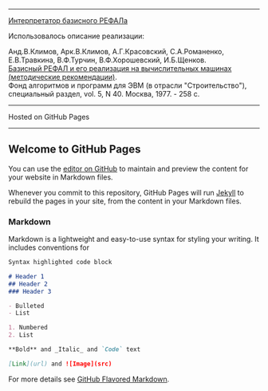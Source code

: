 <hr>
<a href="/REFAL.html">Интерпретатор базисного РЕФАЛа</a>

Использовалось описание реализации:

Анд.В.Климов, Арк.В.Климов, А.Г.Красовский, С.А.Романенко, Е.В.Травкина,
В.Ф.Турчин, В.Ф.Хорошевский, И.Б.Щенков.<br>
<a href="http://pat.keldysh.ru/~roman/doc/1977___Bazisnyj_Refal_i_ego_realizaciya_na_vychislitel'nyx_mashinax__CNIPIASS.pdf">Базисный РЕФАЛ и его реализация
на вычислительных машинах (методические рекомендации)</a>.<br> Фонд алгоритмов и
программ для ЭВМ (в отрасли "Строительство"), специальный раздел, vol. 5,
N 40. Москва, 1977. - 258 с.

<hr>

Hosted on GitHub Pages

<hr>

## Welcome to GitHub Pages

You can use the [editor on GitHub](https://github.com/ponyatov/js/edit/master/README.md) to maintain and preview the content for your website in Markdown files.

Whenever you commit to this repository, GitHub Pages will run [Jekyll](https://jekyllrb.com/) to rebuild the pages in your site, from the content in your Markdown files.

### Markdown

Markdown is a lightweight and easy-to-use syntax for styling your writing. It includes conventions for

```markdown
Syntax highlighted code block

# Header 1
## Header 2
### Header 3

- Bulleted
- List

1. Numbered
2. List

**Bold** and _Italic_ and `Code` text

[Link](url) and ![Image](src)
```

For more details see [GitHub Flavored Markdown](https://guides.github.com/features/mastering-markdown/).
